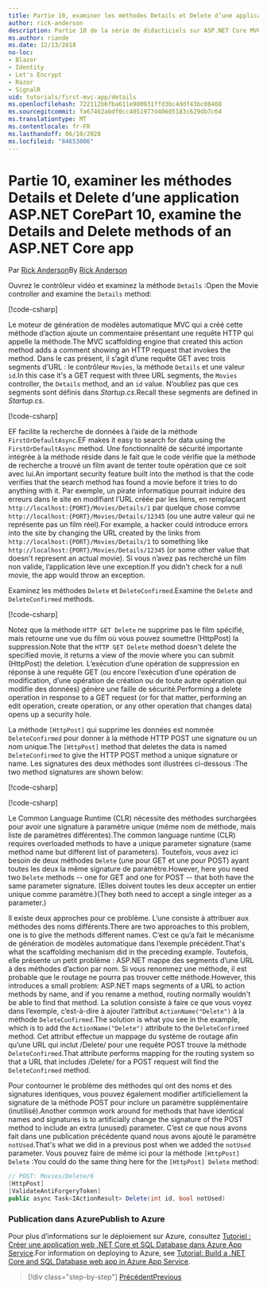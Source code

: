 ```yaml
---
title: Partie 10, examiner les méthodes Details et Delete d’une application ASP.NET Core
author: rick-anderson
description: Partie 10 de la série de didacticiels sur ASP.NET Core MVC.
ms.author: riande
ms.date: 12/13/2018
no-loc:
- Blazor
- Identity
- Let's Encrypt
- Razor
- SignalR
uid: tutorials/first-mvc-app/details
ms.openlocfilehash: 722112b6fba611e980931ffd3bc4ddf43bc08468
ms.sourcegitcommit: fa67462abdf0cc4051977d40605183c629db7c64
ms.translationtype: MT
ms.contentlocale: fr-FR
ms.lasthandoff: 06/10/2020
ms.locfileid: "84653006"
---
```

# <a name="part-10-examine-the-details-and-delete-methods-of-an-aspnet-core-app"></a><span data-ttu-id="31ac4-103">Partie 10, examiner les méthodes Details et Delete d’une application ASP.NET Core</span><span class="sxs-lookup"><span data-stu-id="31ac4-103">Part 10, examine the Details and Delete methods of an ASP.NET Core app</span></span>

<span data-ttu-id="31ac4-104">Par [Rick Anderson](https://twitter.com/RickAndMSFT)</span><span class="sxs-lookup"><span data-stu-id="31ac4-104">By [Rick Anderson](https://twitter.com/RickAndMSFT)</span></span>

<span data-ttu-id="31ac4-105">Ouvrez le contrôleur vidéo et examinez la méthode `Details` :</span><span class="sxs-lookup"><span data-stu-id="31ac4-105">Open the Movie controller and examine the `Details` method:</span></span>

[!code-csharp[](start-mvc/sample/MvcMovie22/Controllers/MoviesController.cs?name=snippet_details)]

<span data-ttu-id="31ac4-106">Le moteur de génération de modèles automatique MVC qui a créé cette méthode d’action ajoute un commentaire présentant une requête HTTP qui appelle la méthode.</span><span class="sxs-lookup"><span data-stu-id="31ac4-106">The MVC scaffolding engine that created this action method adds a comment showing an HTTP request that invokes the method.</span></span> <span data-ttu-id="31ac4-107">Dans le cas présent, il s’agit d’une requête GET avec trois segments d’URL : le contrôleur `Movies`, la méthode `Details` et une valeur `id`.</span><span class="sxs-lookup"><span data-stu-id="31ac4-107">In this case it's a GET request with three URL segments, the `Movies` controller, the `Details` method, and an `id` value.</span></span> <span data-ttu-id="31ac4-108">N’oubliez pas que ces segments sont définis dans *Startup.cs*.</span><span class="sxs-lookup"><span data-stu-id="31ac4-108">Recall these segments are defined in *Startup.cs*.</span></span>

[!code-csharp[](start-mvc/sample/MvcMovie3/Startup.cs?highlight=5&name=snippet_1)]

<span data-ttu-id="31ac4-109">EF facilite la recherche de données à l’aide de la méthode `FirstOrDefaultAsync`.</span><span class="sxs-lookup"><span data-stu-id="31ac4-109">EF makes it easy to search for data using the `FirstOrDefaultAsync` method.</span></span> <span data-ttu-id="31ac4-110">Une fonctionnalité de sécurité importante intégrée à la méthode réside dans le fait que le code vérifie que la méthode de recherche a trouvé un film avant de tenter toute opération que ce soit avec lui.</span><span class="sxs-lookup"><span data-stu-id="31ac4-110">An important security feature built into the method is that the code verifies that the search method has found a movie before it tries to do anything with it.</span></span> <span data-ttu-id="31ac4-111">Par exemple, un pirate informatique pourrait induire des erreurs dans le site en modifiant l’URL créée par les liens, en remplaçant `http://localhost:{PORT}/Movies/Details/1` par quelque chose comme `http://localhost:{PORT}/Movies/Details/12345` (ou une autre valeur qui ne représente pas un film réel).</span><span class="sxs-lookup"><span data-stu-id="31ac4-111">For example, a hacker could introduce errors into the site by changing the URL created by the links from `http://localhost:{PORT}/Movies/Details/1` to something like  `http://localhost:{PORT}/Movies/Details/12345` (or some other value that doesn't represent an actual movie).</span></span> <span data-ttu-id="31ac4-112">Si vous n’avez pas recherché un film non valide, l’application lève une exception.</span><span class="sxs-lookup"><span data-stu-id="31ac4-112">If you didn't check for a null movie, the app would throw an exception.</span></span>

<span data-ttu-id="31ac4-113">Examinez les méthodes `Delete` et `DeleteConfirmed`.</span><span class="sxs-lookup"><span data-stu-id="31ac4-113">Examine the `Delete` and `DeleteConfirmed` methods.</span></span>

[!code-csharp[](start-mvc/sample/MvcMovie22/Controllers/MoviesController.cs?name=snippet_delete)]

<span data-ttu-id="31ac4-114">Notez que la méthode `HTTP GET Delete` ne supprime pas le film spécifié, mais retourne une vue du film où vous pouvez soumettre (HttpPost) la suppression.</span><span class="sxs-lookup"><span data-stu-id="31ac4-114">Note that the `HTTP GET Delete` method doesn't delete the specified movie, it returns a view of the movie where you can submit (HttpPost) the deletion.</span></span> <span data-ttu-id="31ac4-115">L’exécution d’une opération de suppression en réponse à une requête GET (ou encore l’exécution d’une opération de modification, d’une opération de création ou de toute autre opération qui modifie des données) génère une faille de sécurité.</span><span class="sxs-lookup"><span data-stu-id="31ac4-115">Performing a delete operation in response to a GET request (or for that matter, performing an edit operation, create operation, or any other operation that changes data) opens up a security hole.</span></span>

<span data-ttu-id="31ac4-116">La méthode `[HttpPost]` qui supprime les données est nommée `DeleteConfirmed` pour donner à la méthode HTTP POST une signature ou un nom unique.</span><span class="sxs-lookup"><span data-stu-id="31ac4-116">The `[HttpPost]` method that deletes the data is named `DeleteConfirmed` to give the HTTP POST method a unique signature or name.</span></span> <span data-ttu-id="31ac4-117">Les signatures des deux méthodes sont illustrées ci-dessous :</span><span class="sxs-lookup"><span data-stu-id="31ac4-117">The two method signatures are shown below:</span></span>

[!code-csharp[](start-mvc/sample/MvcMovie/Controllers/MoviesController.cs?name=snippet_delete2)]

[!code-csharp[](start-mvc/sample/MvcMovie/Controllers/MoviesController.cs?name=snippet_delete3)]

<span data-ttu-id="31ac4-118">Le Common Language Runtime (CLR) nécessite des méthodes surchargées pour avoir une signature à paramètre unique (même nom de méthode, mais liste de paramètres différentes).</span><span class="sxs-lookup"><span data-stu-id="31ac4-118">The common language runtime (CLR) requires overloaded methods to have a unique parameter signature (same method name but different list of parameters).</span></span> <span data-ttu-id="31ac4-119">Toutefois, vous avez ici besoin de deux méthodes `Delete` (une pour GET et une pour POST) ayant toutes les deux la même signature de paramètre.</span><span class="sxs-lookup"><span data-stu-id="31ac4-119">However, here you need two `Delete` methods -- one for GET and one for POST -- that both have the same parameter signature.</span></span> <span data-ttu-id="31ac4-120">(Elles doivent toutes les deux accepter un entier unique comme paramètre.)</span><span class="sxs-lookup"><span data-stu-id="31ac4-120">(They both need to accept a single integer as a parameter.)</span></span>

<span data-ttu-id="31ac4-121">Il existe deux approches pour ce problème. L’une consiste à attribuer aux méthodes des noms différents.</span><span class="sxs-lookup"><span data-stu-id="31ac4-121">There are two approaches to this problem, one is to give the methods different names.</span></span> <span data-ttu-id="31ac4-122">C’est ce qu’a fait le mécanisme de génération de modèles automatique dans l’exemple précédent.</span><span class="sxs-lookup"><span data-stu-id="31ac4-122">That's what the scaffolding mechanism did in the preceding example.</span></span> <span data-ttu-id="31ac4-123">Toutefois, elle présente un petit problème : ASP.NET mappe des segments d’une URL à des méthodes d’action par nom. Si vous renommez une méthode, il est probable que le routage ne pourra pas trouver cette méthode.</span><span class="sxs-lookup"><span data-stu-id="31ac4-123">However, this introduces a small problem: ASP.NET maps segments of a URL to action methods by name, and if you rename a method, routing normally wouldn't be able to find that method.</span></span> <span data-ttu-id="31ac4-124">La solution consiste à faire ce que vous voyez dans l’exemple, c’est-à-dire à ajouter l’attribut `ActionName("Delete")` à la méthode `DeleteConfirmed`.</span><span class="sxs-lookup"><span data-stu-id="31ac4-124">The solution is what you see in the example, which is to add the `ActionName("Delete")` attribute to the `DeleteConfirmed` method.</span></span> <span data-ttu-id="31ac4-125">Cet attribut effectue un mappage du système de routage afin qu’une URL qui inclut /Delete/ pour une requête POST trouve la méthode `DeleteConfirmed`.</span><span class="sxs-lookup"><span data-stu-id="31ac4-125">That attribute performs mapping for the routing system so that a URL that includes /Delete/ for a POST request will find the `DeleteConfirmed` method.</span></span>

<span data-ttu-id="31ac4-126">Pour contourner le problème des méthodes qui ont des noms et des signatures identiques, vous pouvez également modifier artificiellement la signature de la méthode POST pour inclure un paramètre supplémentaire (inutilisé).</span><span class="sxs-lookup"><span data-stu-id="31ac4-126">Another common work around for methods that have identical names and signatures is to artificially change the signature of the POST method to include an extra (unused) parameter.</span></span> <span data-ttu-id="31ac4-127">C’est ce que nous avons fait dans une publication précédente quand nous avons ajouté le paramètre `notUsed`.</span><span class="sxs-lookup"><span data-stu-id="31ac4-127">That's what we did in a previous post when we added the `notUsed` parameter.</span></span> <span data-ttu-id="31ac4-128">Vous pouvez faire de même ici pour la méthode `[HttpPost] Delete` :</span><span class="sxs-lookup"><span data-stu-id="31ac4-128">You could do the same thing here for the `[HttpPost] Delete` method:</span></span>

```csharp
// POST: Movies/Delete/6
[HttpPost]
[ValidateAntiForgeryToken]
public async Task<IActionResult> Delete(int id, bool notUsed)
```

### <a name="publish-to-azure"></a><span data-ttu-id="31ac4-129">Publication dans Azure</span><span class="sxs-lookup"><span data-stu-id="31ac4-129">Publish to Azure</span></span>

<span data-ttu-id="31ac4-130">Pour plus d’informations sur le déploiement sur Azure, consultez [Tutoriel : Créer une application web .NET Core et SQL Database dans Azure App Service](/azure/app-service/app-service-web-tutorial-dotnetcore-sqldb).</span><span class="sxs-lookup"><span data-stu-id="31ac4-130">For information on deploying to Azure, see [Tutorial: Build a .NET Core and SQL Database web app in Azure App Service](/azure/app-service/app-service-web-tutorial-dotnetcore-sqldb).</span></span>

> [!div class="step-by-step"]
> [<span data-ttu-id="31ac4-131">Précédent</span><span class="sxs-lookup"><span data-stu-id="31ac4-131">Previous</span></span>](validation.md)
